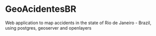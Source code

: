 # GeoAcidentesBR
Web application to map accidents in the state of Rio de Janeiro - Brazil, using postgres, geoserver and openlayers
